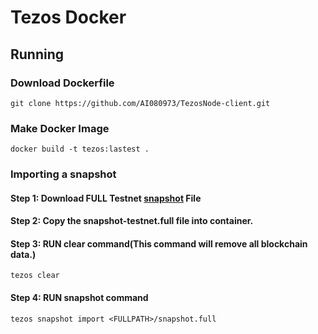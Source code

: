 # Tezos Docker

## Running

### Download Dockerfile

```
git clone https://github.com/AI080973/TezosNode-client.git 
```

### Make Docker Image

```
docker build -t tezos:lastest .
```

### Importing a snapshot

#### Step 1: Download FULL Testnet [snapshot](https://snapshots-tezos.giganode.io/) File

#### Step 2: Copy the snapshot-testnet.full file into container.
	
#### Step 3: RUN clear command(This command will remove all blockchain data.)
	
```
tezos clear
```
	
#### Step 4: RUN snapshot command
	
```
tezos snapshot import <FULLPATH>/snapshot.full

```
